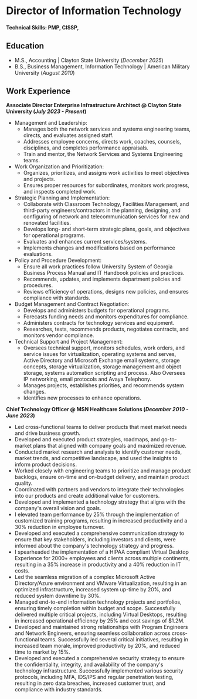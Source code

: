 # Director of Information Technology 

#### Technical Skills: PMP, CISSP, 

## Education
- M.S., Accounting | Clayton State University (_December 2025_)
- B.S., Business Management, Information Technology | American Military University (_August 2010_)

## Work Experience
**Associate Director Enterprise Infrastructure Architect @ Clayton State University (_July 2023 - Present_)**
- Management and Leadership:
    - Manages both the network services and systems engineering teams, directs, and evaluates assigned staff.
    - Addresses employee concerns, directs work, coaches, counsels, disciplines, and completes performance appraisals.
    - Train and mentor, the Network Services and Systems Engineering teams.
- Work Organization and Prioritization:
    - Organizes, prioritizes, and assigns work activities to meet objectives and projects.
    - Ensures proper resources for subordinates, monitors work progress, and inspects completed work.
- Strategic Planning and Implementation:
    - Collaborate with Classroom Technology, Facilities Management, and third-party engineers/contractors in the planning, designing, and configuring of network and telecommunication services for new and renovated facilities.
    - Develops long- and short-term strategic plans, goals, and objectives for operational programs.
    - Evaluates and enhances current services/systems.
    - Implements changes and modifications based on performance evaluations.
- Policy and Procedure Development:
    - Ensure all work practices follow University System of Georgia Business Process Manual and IT Handbook policies and practices.
    - Recommends, updates, and implements department policies and procedures.
    - Reviews efficiency of operations, designs new policies, and ensures compliance with standards.
- Budget Management and Contract Negotiation:
    - Develops and administers budgets for operational programs.
    - Forecasts funding needs and monitors expenditures for compliance.
    - Administers contracts for technology services and equipment.
    - Researches, tests, recommends products, negotiates contracts, and monitors vendor compliance.
- Technical Support and Project Management:
    - Oversees technical support, monitors schedules, work orders, and service issues for virtualization, operating systems and serves, Active Directory and Microsoft Exchange email systems, storage concepts, storage virtualization, storage management and object storage, systems automation scripting and process.  Also Oversees IP networking, email protocols and Avaya Telephony.
    - Manages projects, establishes priorities, and recommends system changes.
    - Identifies new processes to enhance operations.

**Chief Technology Officer @ MSN Healthcare Solutions (_December 2010 - June 2023_)**
- Led cross-functional teams to deliver products that meet market needs and drive business growth.
- Developed and executed product strategies, roadmaps, and go-to-market plans that aligned with company goals and maximized revenue.
- Conducted market research and analysis to identify customer needs, market trends, and competitive landscape, and used the insights to inform product decisions.
- Worked closely with engineering teams to prioritize and manage product backlogs, ensure on-time and on-budget delivery, and maintain product quality.
- Coordinated with partners and vendors to integrate their technologies into our products and create additional value for customers.
- Developed and implemented a technology strategy that aligns with the company's overall vision and goals.
- I elevated team performance by 25% through the implementation of customized training programs, resulting in increased productivity and a 30% reduction in employee turnover.
- Developed and executed a comprehensive communication strategy to ensure that key stakeholders, including investors and clients, were informed about the company's technology strategy and progress.
- I spearheaded the implementation of a HIPAA compliant Virtual Desktop Experience for 2000+ employees and clients across multiple continents, resulting in a 35% increase in productivity and a 40% reduction in IT costs.
- Led the seamless migration of a complex Microsoft Active Directory/Azure environment and VMware Virtualization, resulting in an optimized infrastructure, increased system up-time by 20%, and reduced system downtime by 30%.
- Managed end-to-end information technology projects and portfolios, ensuring timely completion within budget and scope. Successfully delivered multiple critical projects, including Virtual Desktops, resulting in increased operational efficiency by 25% and cost savings of $1.2M.
- Developed and maintained strong relationships with Program Engineers and Network Engineers, ensuring seamless collaboration across cross-functional teams. Successfully led several critical initiatives, resulting in increased team morale, improved productivity by 20%, and reduced time to market by 15%.
- Developed and executed a comprehensive security strategy to ensure the confidentiality, integrity, and availability of the company's technology infrastructure. Successfully implemented various security protocols, including MFA, IDS/IPS and regular penetration testing, resulting in zero data breaches, increased customer trust, and compliance with industry standards.



